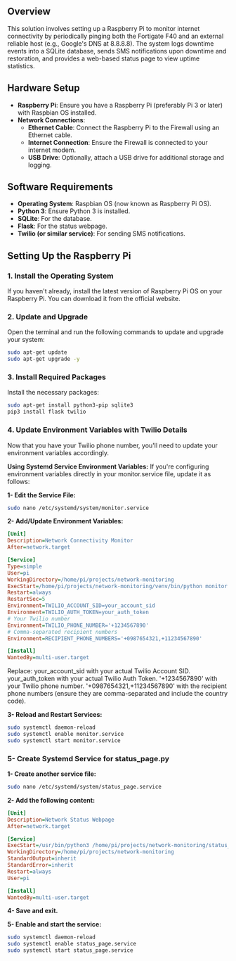 ## Overview
This solution involves setting up a Raspberry Pi to monitor internet connectivity by periodically pinging both the Fortigate F40 and an external reliable host (e.g., Google's DNS at 8.8.8.8). The system logs downtime events into a SQLite database, sends SMS notifications upon downtime and restoration, and provides a web-based status page to view uptime statistics.

## Hardware Setup
- **Raspberry Pi**: Ensure you have a Raspberry Pi (preferably Pi 3 or later) with Raspbian OS installed.
- **Network Connections**:
  - **Ethernet Cable**: Connect the Raspberry Pi to the Firewall using an Ethernet cable.
  - **Internet Connection**: Ensure the Firewall is connected to your internet modem.
  - **USB Drive**: Optionally, attach a USB drive for additional storage and logging.

## Software Requirements
- **Operating System**: Raspbian OS (now known as Raspberry Pi OS).
- **Python 3**: Ensure Python 3 is installed.
- **SQLite**: For the database.
- **Flask**: For the status webpage.
- **Twilio (or similar service)**: For sending SMS notifications.

## Setting Up the Raspberry Pi
### 1. Install the Operating System
If you haven't already, install the latest version of Raspberry Pi OS on your Raspberry Pi. You can download it from the official website.

### 2. Update and Upgrade
Open the terminal and run the following commands to update and upgrade your system:
```bash
sudo apt-get update
sudo apt-get upgrade -y
```
### 3. Install Required Packages
Install the necessary packages:

```bash
sudo apt-get install python3-pip sqlite3
pip3 install flask twilio
```
### 4. Update Environment Variables with Twilio Details
Now that you have your Twilio phone number, you'll need to update your environment variables accordingly.

**Using Systemd Service Environment Variables:**
If you're configuring environment variables directly in your monitor.service file, update it as follows:

**1- Edit the Service File:**

```bash
sudo nano /etc/systemd/system/monitor.service
````

**2- Add/Update Environment Variables:**

```ini
[Unit]
Description=Network Connectivity Monitor
After=network.target

[Service]
Type=simple
User=pi
WorkingDirectory=/home/pi/projects/network-monitoring
ExecStart=/home/pi/projects/network-monitoring/venv/bin/python monitor.py
Restart=always
RestartSec=5
Environment=TWILIO_ACCOUNT_SID=your_account_sid
Environment=TWILIO_AUTH_TOKEN=your_auth_token
# Your Twilio number
Environment=TWILIO_PHONE_NUMBER='+1234567890'        
# Comma-separated recipient numbers
Environment=RECIPIENT_PHONE_NUMBERS='+0987654321,+11234567890'  

[Install]
WantedBy=multi-user.target
```
Replace:
your_account_sid with your actual Twilio Account SID.
your_auth_token with your actual Twilio Auth Token.
'+1234567890' with your Twilio phone number.
'+0987654321,+11234567890' with the recipient phone numbers (ensure they are comma-separated and include the country code).

**3- Reload and Restart Services:**

```bash
sudo systemctl daemon-reload
sudo systemctl enable monitor.service
sudo systemctl start monitor.service
```

###  5- Create Systemd Service for status_page.py
**1- Create another service file:**

```bash
sudo nano /etc/systemd/system/status_page.service
```

**2- Add the following content:**

```ini
[Unit]
Description=Network Status Webpage
After=network.target

[Service]
ExecStart=/usr/bin/python3 /home/pi/projects/network-monitoring/status_page.py
WorkingDirectory=/home/pi/projects/network-monitoring
StandardOutput=inherit
StandardError=inherit
Restart=always
User=pi

[Install]
WantedBy=multi-user.target
```

**4- Save and exit.**

**5- Enable and start the service:**

```bash
sudo systemctl daemon-reload
sudo systemctl enable status_page.service
sudo systemctl start status_page.service
```